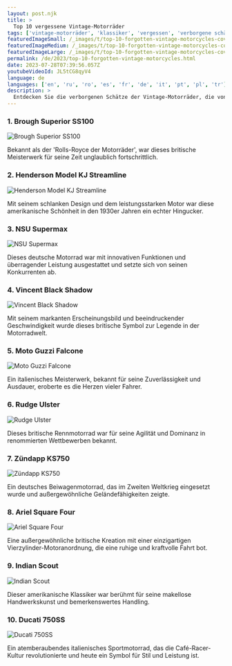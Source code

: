 ```yaml
---
layout: post.njk
title: >
  Top 10 vergessene Vintage-Motorräder
tags: ['vintage-motorräder', 'klassiker', 'vergessen', 'verborgene schätze', 'historisch']
featuredImageSmall: /_images/t/top-10-forgotten-vintage-motorcycles-cover-de-small.webp
featuredImageMedium: /_images/t/top-10-forgotten-vintage-motorcycles-cover-de-medium.webp
featuredImageLarge: /_images/t/top-10-forgotten-vintage-motorcycles-cover-de-large.webp
permalink: /de/2023/top-10-forgotten-vintage-motorcycles.html
date: 2023-07-28T07:39:56.057Z
youtubeVideoId: JL5tCG8qyV4
language: de
languages: ['en', 'ru', 'ro', 'es', 'fr', 'de', 'it', 'pt', 'pl', 'tr']
description: >
  Entdecken Sie die verborgenen Schätze der Vintage-Motorräder, die von beliebten Modellen überschattet wurden. Diese vergessenen Klassiker haben einen einzigartigen Charme und historische Bedeutung.
---
```


### 1. Brough Superior SS100

![Brough Superior SS100](/_images/2/2b4a80e47857788e25d5656c5967c7cb-medium.webp)

Bekannt als der 'Rolls-Royce der Motorräder', war dieses britische Meisterwerk für seine Zeit unglaublich fortschrittlich.

### 2. Henderson Model KJ Streamline

![Henderson Model KJ Streamline](/_images/2/2274f6c8220cd51e759f29bc606898ed-medium.webp)

Mit seinem schlanken Design und dem leistungsstarken Motor war diese amerikanische Schönheit in den 1930er Jahren ein echter Hingucker.

### 3. NSU Supermax

![NSU Supermax](/_images/6/66a0baafdb29308e55aeb17d8c80ee5e-medium.webp)

Dieses deutsche Motorrad war mit innovativen Funktionen und überragender Leistung ausgestattet und setzte sich von seinen Konkurrenten ab.

### 4. Vincent Black Shadow

![Vincent Black Shadow](/_images/a/a2b9cf2dc59f1cb442c3773dbac2cfde-medium.webp)

Mit seinem markanten Erscheinungsbild und beeindruckender Geschwindigkeit wurde dieses britische Symbol zur Legende in der Motorradwelt.

### 5. Moto Guzzi Falcone

![Moto Guzzi Falcone](/_images/7/71becefa5a04380ed17ce4b49bbbf662-medium.webp)

Ein italienisches Meisterwerk, bekannt für seine Zuverlässigkeit und Ausdauer, eroberte es die Herzen vieler Fahrer.

### 6. Rudge Ulster

![Rudge Ulster](/_images/f/f52c0851f28f5a679419a687d801914c-medium.webp)

Dieses britische Rennmotorrad war für seine Agilität und Dominanz in renommierten Wettbewerben bekannt.

### 7. Zündapp KS750

![Zündapp KS750](/_images/0/0d1d20500e56ccd65505d5b6f52fcd93-medium.webp)

Ein deutsches Beiwagenmotorrad, das im Zweiten Weltkrieg eingesetzt wurde und außergewöhnliche Geländefähigkeiten zeigte.

### 8. Ariel Square Four

![Ariel Square Four](/_images/9/9be0d40a55d7707ac1187bafef56b0b7-medium.webp)

Eine außergewöhnliche britische Kreation mit einer einzigartigen Vierzylinder-Motoranordnung, die eine ruhige und kraftvolle Fahrt bot.

### 9. Indian Scout

![Indian Scout](/_images/c/cfe2d18fafaaf0ff6ec215d53fca1e47-medium.webp)

Dieser amerikanische Klassiker war berühmt für seine makellose Handwerkskunst und bemerkenswertes Handling.

### 10. Ducati 750SS

![Ducati 750SS](/_images/2/23d8fc002fe20b9ceb5c61a7ddbd809f-medium.webp)

Ein atemberaubendes italienisches Sportmotorrad, das die Café-Racer-Kultur revolutionierte und heute ein Symbol für Stil und Leistung ist.

